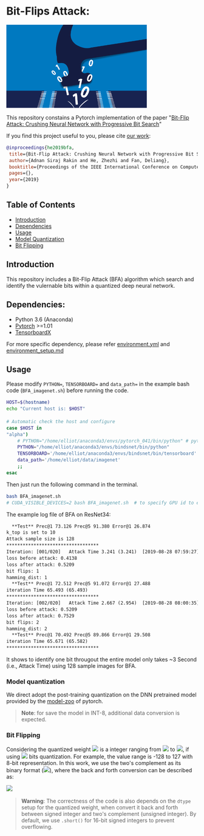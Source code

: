   
#  Bit-Flips Attack:
  
![BFA](assets/BFA.jpg?raw=true "Bit Flip Attack")
  
This repository constains a Pytorch implementation of the paper "[Bit-Flip Attack: Crushing Neural Network with Progressive Bit Search](https://arxiv.org/pdf/1903.12269.pdf )"
  
If you find this project useful to you, please cite [our work](https://arxiv.org/pdf/1903.12269.pdf ):
  
```bibtex
@inproceedings{he2019bfa,
 title={Bit-Flip Attack: Crushing Neural Network with Progressive Bit Search},
 author={Adnan Siraj Rakin and He, Zhezhi and Fan, Deliang},
 booktitle={Proceedings of the IEEE International Conference on Computer Vision (ICCV)},
 pages={},
 year={2019}
}
```
  
##  Table of Contents
  
  
- [Introduction](#Introduction )
- [Dependencies](#Dependencies )
- [Usage](#Usage )
- [Model Quantization](#Model-Quantization )
- [Bit Flipping](#Bit-Flipping )
  
##  Introduction
  
  
This repository includes a Bit-Flip Attack (BFA) algorithm which search and identify the vulernable bits within a quantized deep neural network.
  
##  Dependencies:
  
  
* Python 3.6 (Anaconda)
* [Pytorch](https://pytorch.org/ ) >=1.01
* [TensorboardX](https://github.com/lanpa/tensorboardX ) 
  
For more specific dependency, please refer [environment.yml](./environment.yml ) and [environment_setup.md](./docs/environment_setup.md )
  
##  Usage
  
  
  
  
Please modify `PYTHON=`, `TENSORBOARD=` and `data_path=` in the example bash code (`BFA_imagenet.sh`) before running the code.
  
```bash
HOST=$(hostname)
echo "Current host is: $HOST"
  
# Automatic check the host and configure
case $HOST in
"alpha")
    # PYTHON="/home/elliot/anaconda3/envs/pytorch_041/bin/python" # python environment
    PYTHON="/home/elliot/anaconda3/envs/bindsnet/bin/python"
    TENSORBOARD='/home/elliot/anaconda3/envs/bindsnet/bin/tensorboard'
    data_path='/home/elliot/data/imagenet'
    ;;
esac
```
  
Then just run the following command in the terminal.
```bash
bash BFA_imagenet.sh
# CUDA_VISIBLE_DEVICES=2 bash BFA_imagenet.sh  # to specify GPU id to ex. 2
```
  
The example log file of BFA on ResNet34:
```txt
  **Test** Prec@1 73.126 Prec@5 91.380 Error@1 26.874
k_top is set to 10
Attack sample size is 128
**********************************
Iteration: [001/020]   Attack Time 3.241 (3.241)  [2019-08-28 07:59:27]
loss before attack: 0.4138
loss after attack: 0.5209
bit flips: 1
hamming_dist: 1
  **Test** Prec@1 72.512 Prec@5 91.072 Error@1 27.488
iteration Time 65.493 (65.493)
**********************************
Iteration: [002/020]   Attack Time 2.667 (2.954)  [2019-08-28 08:00:35]
loss before attack: 0.5209
loss after attack: 0.7529
bit flips: 2
hamming_dist: 2
  **Test** Prec@1 70.492 Prec@5 89.866 Error@1 29.508
iteration Time 65.671 (65.582)
**********************************
```
It shows to identify one bit througout the entire model only takes ~3 Second (i.e., Attack Time) using 128 sample images for BFA. 
  
  
###  Model quantization
  
  
We direct adopt the post-training quantization on the DNN pretrained model provided by the [model-zoo](https://pytorch.org/docs/stable/torchvision/models.html ) of pytorch. 
  
> __Note__: for save the model in INT-8, additional data conversion is expected.
  
  
  
  
###  Bit Flipping
  
  
Considering the quantized weight <img src="https://latex.codecogs.com/gif.latex?w"/> is a integer ranging from <img src="https://latex.codecogs.com/gif.latex?-(2^{N-1})"/> to <img src="https://latex.codecogs.com/gif.latex?(2^{N-1}-1)"/>, if using <img src="https://latex.codecogs.com/gif.latex?N"/> bits quantization. For example, the value range is -128 to 127 with 8-bit representation. In this work, we use the two's complement as its binary format (<img src="https://latex.codecogs.com/gif.latex?b_{N-1},b_{N-2},...,b_0"/>), where the back and forth conversion can be described as:
  
<img src="https://latex.codecogs.com/gif.latex?W_b%20=%20-127%20+%202^7&#x5C;cdot%20B_7%20+%202^6%20&#x5C;cdot%20B_6%20+%20&#x5C;cdots&#x5C;cdots&#x5C;cdots%202^1&#x5C;cdot%20B_1%20+%202^0&#x5C;cdot%20B_0"/>
  
  
> __Warning__: The correctness of the code is also depends on the ```dtype``` setup for the quantized weight, when convert it back and forth between signed integer and two's complement (unsigned integer). By default, we use ```.short()``` for 16-bit signed integers to prevent overflowing.
  
  
  
